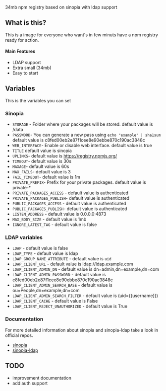 34mb npm registry based on sinopia with ldap support

## What is this?

This is a image for everyone who want's in few minuts have a npm registry ready for action.

#### Main Features
* LDAP support
* Extra small (34mb)
* Easy to start


## Variables

This is the variables you can set

### Sinopia

- `STORAGE` - Folder where your packages will be stored. default value is /data
- `PASSWORD`- You can generate a new pass using `echo "example" | sha1sum` default value is c8fed00eb2e87f1cee8e90ebbe870c190ac3848c
- `WEB_INTERFACE`- Enable or disable web interface. default value is true
- `TITLE` default value is sinopia
- `UPLINKS`- default value is https://registry.npmjs.org/
- `TIMEOUT`- default value is 30s
- `MAXAGE`- default value is 60s
- `MAX_FAILS`- default value is 3
- `FAIL_TIMEOUT`- default value is 1m
- `PRIVATE_PREFIX`- Prefix for your private packages. default value is  private-*
- `PRIVATE_PACKAGES_ACCESS` - default value is  authenticated
- `PRIVATE_PACKAGES_PUBLISH`- default value is  authenticated
- `PUBLIC_PACKAGES_ACCESS` - default value is  authenticated
- `PUBLIC_PACKAGES_PUBLISH`- default value is  authenticated
- `LISTEN_ADDRESS` - default value is  0.0.0.0:4873
- `MAX_BODY_SIZE` - default value is 1mb
- `IGNORE_LATEST_TAG` - default value is false

### LDAP variables

- `LDAP` - default value is  false
- `LDAP_TYPE` - default value is  ldap
- `LDAP_GROUP_NAME_ATTRIBUTE` - default value is `uid`
- `LDAP_CLIENT_URL` - default value is ldap://ldap.example.com
- `LDAP_CLIENT_ADMIN_DN` - default value is dn=admin,dn=example,dn=com
- `LDAP_CLIENT_ADMIN_PASSWORD` - default value is c8fed00eb2e87f1cee8e90ebbe870c190ac3848c
- `LDAP_CLIENT_ADMIN_SEARCH_BASE` - default value is ou=People,dn=example,dn=com
- `LDAP_CLIENT_ADMIN_SEARCH_FILTER` - default value is (uid={{username}})
- `LDAP_CLIENT_CACHE` - default value is False
- `LDAP_CLIENT_REJECT_UNAUTHORIZED` - default value is True

### Documentation

For more detailed information about sinopia and sinopia-ldap take a look in official repos.

* [sinopia](https://github.com/rlidwka/sinopia)
* [sinopia-ldap](https://github.com/rlidwka/sinopia-ldap)

## TODO

* improvement documentation
* add auth support
